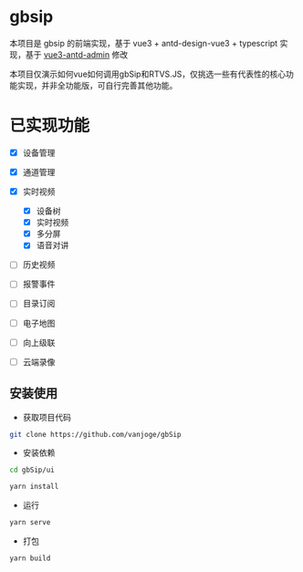 # gbsip

本项目是 gbsip 的前端实现，基于 vue3 + antd-design-vue3 + typescript 实现，基于 [vue3-antd-admin](https://github.com/buqiyuan/vue3-antd-admin) 修改

本项目仅演示如何vue如何调用gbSip和RTVS.JS，仅挑选一些有代表性的核心功能实现，并非全功能版，可自行完善其他功能。

# 已实现功能
- [X] 设备管理
- [X] 通道管理
- [X] 实时视频
    - [X] 设备树
    - [X] 实时视频
    - [X] 多分屏
    - [X] 语音对讲
- [ ] 历史视频
- [ ] 报警事件
- [ ] 目录订阅
- [ ] 电子地图
- [ ] 向上级联
- [ ] 云端录像


## 安装使用

- 获取项目代码

```bash
git clone https://github.com/vanjoge/gbSip
```

- 安装依赖

```bash
cd gbSip/ui

yarn install

```

- 运行

```bash
yarn serve
```

- 打包

```bash
yarn build
```
